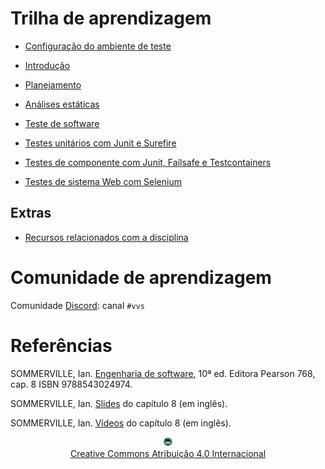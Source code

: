# Trilha de aprendizagem

* [Configuração do ambiente de teste](ambiente/ambiente.md)

* [Introdução](introducao/slides/index.html)

* [Planejamento](planejamento/planejamento.md)

* [Análises estáticas](pmd/pmd.md)

* [Teste de software](teste/teste.md)

* [Testes unitários com Junit e Surefire](junit/junit.md)

* [Testes de componente com Junit, Failsafe e Testcontainers](integracao/integracao.md)

* [Testes de sistema Web com Selenium](selenium/selenium.md)

## Extras

* [Recursos relacionados com a disciplina](perifericos/perifericos.md)

# Comunidade de aprendizagem

Comunidade [Discord](https://discord.com/invite/C29cqvm): canal `#vvs`

# Referências

SOMMERVILLE, Ian. [Engenharia de software](https://biblioteca.ifrs.edu.br/pergamum_ifrs/biblioteca_s/acesso_login.php?cod_acervo_acessibilidade=5030950&acesso=aHR0cHM6Ly9taWRkbGV3YXJlLWJ2LmFtNC5jb20uYnIvU1NPL2lmcnMvOTc4ODU0MzAyNDk3NA==&label=acesso%20restrito), 10ª ed. Editora Pearson 768, cap. 8 ISBN 9788543024974.

SOMMERVILLE, Ian. [Slides](https://iansommerville.com/software-engineering-book/slides/) do capítulo 8 (em inglês).

SOMMERVILLE, Ian. [Vídeos](https://iansommerville.com/software-engineering-book/videos/imp/) do capítulo 8 (em inglês).

<center>
<a href="https://rpmhub.dev" target="blanck"><img src="imgs/logo.png" alt="Rodrigo Prestes Machado" width="3%" height="3%" border=0 style="border:0; text-decoration:none; outline:none"></a><br/>
<a rel="license" href="http://creativecommons.org/licenses/by/4.0/">Creative Commons Atribuição 4.0 Internacional</a>
</center>